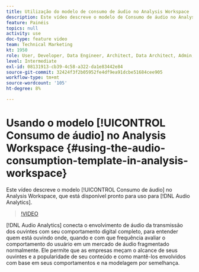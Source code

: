 ```yaml
---
title: Utilização do modelo de consumo de áudio no Analysis Workspace
description: Este vídeo descreve o modelo de Consumo de áudio no Analysis Workspace, que está disponível pronto para uso para a Análise de áudio.
feature: Painéis
topics: null
activity: use
doc-type: feature video
team: Technical Marketing
kt: 1950
role: User, Developer, Data Engineer, Architect, Data Architect, Admin, Leader
level: Intermediate
exl-id: 08131913-cb39-4c58-a322-da1e83442e84
source-git-commit: 32424f3f2b05952fe4df9ea91dcbe51684cee905
workflow-type: tm+mt
source-wordcount: '105'
ht-degree: 8%

---
```


# Usando o modelo [!UICONTROL Consumo de áudio] no Analysis Workspace {#using-the-audio-consumption-template-in-analysis-workspace}

Este vídeo descreve o modelo [!UICONTROL Consumo de áudio] no Analysis Workspace, que está disponível pronto para uso para [!DNL Audio Analytics].

>[!VIDEO](https://video.tv.adobe.com/v/23901/?quality=12)

[!DNL Audio Analytics] conecta o envolvimento de áudio da transmissão dos ouvintes com seu comportamento digital completo, para entender quem está ouvindo onde, quando e com que frequência avaliar o comportamento do usuário em um mercado de áudio fragmentado normalmente. Ele permite que as empresas meçam o alcance de seus ouvintes e a popularidade de seu conteúdo e como mantê-los envolvidos com base em seus comportamentos e na modelagem por semelhança.
